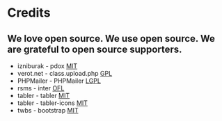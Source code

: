 # Credits
## We love open source. We use open source. We are grateful to open source supporters.
- izniburak - pdox [MIT](https://github.com/izniburak/pdox/blob/master/LICENCE.md)
- verot.net - class.upload.php [GPL](https://github.com/verot/class.upload.php/blob/master/LICENSE.txt)
- PHPMailer - PHPMailer [LGPL](https://github.com/PHPMailer/PHPMailer/blob/master/LICENSE)
- rsms - inter [OFL](https://github.com/rsms/inter/blob/master/LICENSE.txt)
- tabler - tabler [MIT](https://github.com/tabler/tabler/blob/dev/LICENSE)
- tabler - tabler-icons [MIT](https://github.com/tabler/tabler-icons/blob/master/LICENSE)
- twbs - bootstrap [MIT](https://github.com/twbs/bootstrap/blob/main/LICENSE)